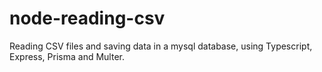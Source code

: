 # node-reading-csv
Reading CSV files and saving data in a mysql database, using Typescript, Express, Prisma and Multer.
